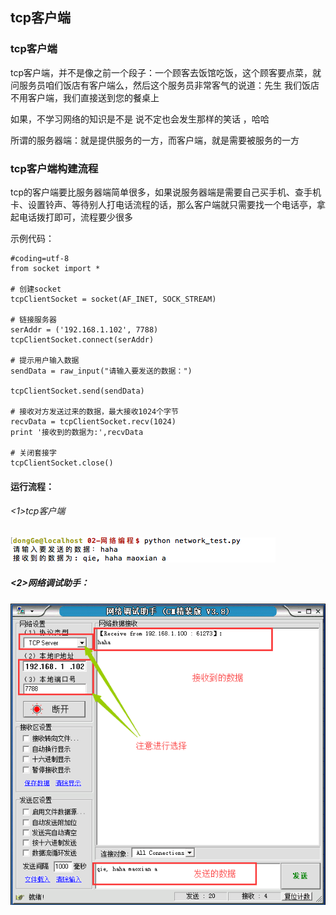 ## tcp客户端
### tcp客户端
tcp客户端，并不是像之前一个段子：一个顾客去饭馆吃饭，这个顾客要点菜，就问服务员咱们饭店有客户端么，然后这个服务员非常客气的说道：先生 我们饭店不用客户端，我们直接送到您的餐桌上

如果，不学习网络的知识是不是 说不定也会发生那样的笑话 ，哈哈

所谓的服务器端：就是提供服务的一方，而客户端，就是需要被服务的一方

### tcp客户端构建流程
tcp的客户端要比服务器端简单很多，如果说服务器端是需要自己买手机、查手机卡、设置铃声、等待别人打电话流程的话，那么客户端就只需要找一个电话亭，拿起电话拨打即可，流程要少很多

示例代码：

    #coding=utf-8
    from socket import *

    # 创建socket
    tcpClientSocket = socket(AF_INET, SOCK_STREAM)

    # 链接服务器
    serAddr = ('192.168.1.102', 7788)
    tcpClientSocket.connect(serAddr)

    # 提示用户输入数据
    sendData = raw_input("请输入要发送的数据：")

    tcpClientSocket.send(sendData)

    # 接收对方发送过来的数据，最大接收1024个字节
    recvData = tcpClientSocket.recv(1024)
    print '接收到的数据为:',recvData

    # 关闭套接字
    tcpClientSocket.close()
#### 运行流程：
###### <1>tcp客户端

![alt文本](Images/02-就业班-02-20.png "Title")

##### <2>网络调试助手：
![alt文本](Images/02-就业班-02-19.png "Title")
